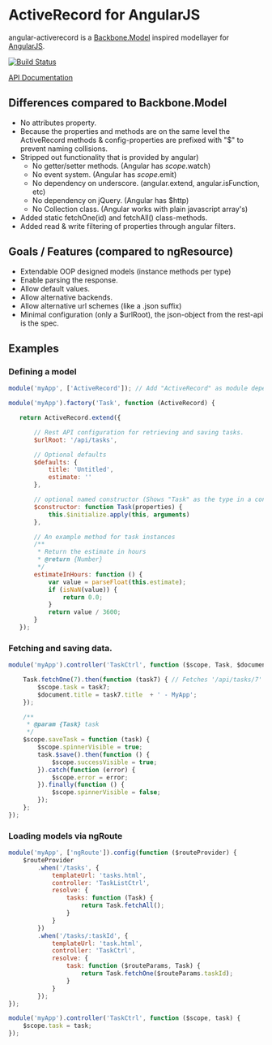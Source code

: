 # ActiveRecord for AngularJS

angular-activerecord is a [Backbone.Model](http://backbonejs.org/#Model) inspired modellayer for [AngularJS](http://angularjs.org/).

[![Build Status](https://travis-ci.org/bfanger/angular-activerecord.png)](https://travis-ci.org/bfanger/angular-activerecord)

[API Documentation](http://bfanger.github.io/angular-activerecord/api/#!/api/ActiveRecord)

## Differences compared to Backbone.Model

* No attributes property.
* Because the properties and methods are on the same level the ActiveRecord methods & config-properties are prefixed with "$" to prevent naming collisions.
* Stripped out functionality that is provided by angular)
  * No getter/setter methods. (Angular has $scope.$watch)
  * No event system. (Angular has $scope.$emit)
  * No dependency on underscore. (angular.extend, angular.isFunction, etc)
  * No dependency on jQuery. (Angular has $http)
  * No Collection class. (Angular works with plain javascript array's)
* Added static fetchOne(id) and fetchAll() class-methods.
* Added read & write filtering of properties through angular filters.

## Goals / Features (compared to ngResource)

 * Extendable OOP designed models (instance methods per type)
 * Enable parsing the response.
 * Allow default values.
 * Allow alternative backends.
 * Allow alternative url schemes (like a .json suffix)
 * Minimal configuration (only a $urlRoot), the json-object from the rest-api is the spec.

## Examples

### Defining a model
 ```js
 module('myApp', ['ActiveRecord']); // Add "ActiveRecord" as module dependency.

 module('myApp').factory('Task', function (ActiveRecord) {

	return ActiveRecord.extend({

		// Rest API configuration for retrieving and saving tasks.
		$urlRoot: '/api/tasks',

		// Optional defaults
		$defaults: {
			title: 'Untitled',
			estimate: ''
		},

		// optional named constructor (Shows "Task" as the type in a console.log)
		$constructor: function Task(properties) {
			this.$initialize.apply(this, arguments)
		},

		// An example method for task instances
		/**
		 * Return the estimate in hours
		 * @return {Number}
		 */
		estimateInHours: function () {
			var value = parseFloat(this.estimate);
			if (isNaN(value)) {
				return 0.0;
			}
			return value / 3600;
		}
	});
 ```

### Fetching and saving data.
```js
module('myApp').controller('TaskCtrl', function ($scope, Task, $document) {

	Task.fetchOne(7).then(function (task7) { // Fetches '/api/tasks/7'
		$scope.task = task7;
		$document.title = task7.title  + ' - MyApp';
	});

	/**
	 * @param {Task} task
	 */
	$scope.saveTask = function (task) {
		$scope.spinnerVisible = true;
		task.$save().then(function () {
			$scope.successVisible = true;
		}).catch(function (error) {
			$scope.error = error;
		}).finally(function () {
			$scope.spinnerVisible = false;
		});
	};
});
```

### Loading models via ngRoute

```js
module('myApp', ['ngRoute']).config(function ($routeProvider) {
	$routeProvider
		.when('/tasks', {
			templateUrl: 'tasks.html',
			controller: 'TaskListCtrl',
			resolve: {
				tasks: function (Task) {
					return Task.fetchAll();
				}
			}
		})
		.when('/tasks/:taskId', {
			templateUrl: 'task.html',
			controller: 'TaskCtrl',
			resolve: {
				task: function ($routeParams, Task) {
					return Task.fetchOne($routeParams.taskId);
				}
			}
		});
});

module('myApp').controller('TaskCtrl', function ($scope, task) {
	$scope.task = task;
});
```
